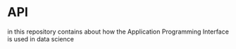 # API
in this repository contains about how the Application Programming Interface is used in data science
